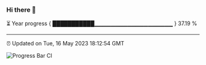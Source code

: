 ### Hi there 👋

⏳ Year progress { ███████████▁▁▁▁▁▁▁▁▁▁▁▁▁▁▁▁▁▁▁ } 37.19 %

---

⏰ Updated on Tue, 16 May 2023 18:12:54 GMT

![Progress Bar CI](https://github.com/liununu/liununu/workflows/Progress%20Bar%20CI/badge.svg)
